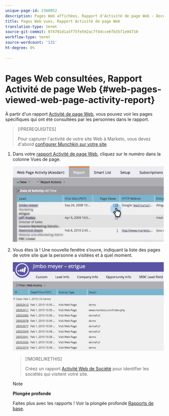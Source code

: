 ```yaml
---
unique-page-id: 2360052
description: Pages Web affichées, Rapport d'Activité de page Web - Documents marketing - Documentation du produit
title: Pages Web vues, Rapport Activité de page Web
translation-type: tm+mt
source-git-commit: 074701d1a5f75fe592ac7f44cce6fb3571e94710
workflow-type: tm+mt
source-wordcount: '131'
ht-degree: 0%

---
```



# Pages Web consultées, Rapport Activité de page Web {#web-pages-viewed-web-page-activity-report}

À partir d&#39;un rapport [Activité de page Web](../../../../../product-docs/reporting/basic-reporting/report-types/web-page-activity-report.md), vous pouvez voir les pages spécifiques qui ont été consultées par les personnes dans le rapport.

>[!PREREQUISITES]
>
>Pour capturer l&#39;activité de votre site Web à Marketo, vous devez d&#39;abord [configurer Munchkin sur votre site](../../../../../product-docs/administration/additional-integrations/add-munchkin-tracking-code-to-your-website.md).

1. Dans votre [rapport Activité de page Web](../../../../../product-docs/reporting/basic-reporting/report-types/web-page-activity-report.md), cliquez sur le numéro dans la colonne Vues de page.

   ![](assets/image2014-9-16-14-3a54-3a8.png)

1. Vous êtes là ! Une nouvelle fenêtre s’ouvre, indiquant la liste des pages de votre site que la personne a visitées et à quel moment.

   ![](assets/image2014-9-16-14-3a54-3a12.png)

   >[!MORELIKETHIS]
   >
   >
   >
   >Créez un rapport [Activité Web de Société](../../../../../product-docs/reporting/basic-reporting/report-types/company-web-activity-report.md) pour identifier les sociétés qui visitent votre site.

   >[!NOTE]
   >
   >**Plongée profonde**
   >
   >
   >Faites plus avec les rapports ! Voir la plongée profonde [Rapports de base](http://docs.marketo.com/display/docs/basic+reporting).

